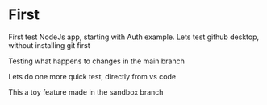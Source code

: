 First
=====

First test NodeJs app, starting with Auth example.
Lets test github desktop, without installing git first

Testing what happens to changes in the main branch

Lets do one more quick test, directly from vs code

This a toy feature made in the sandbox branch